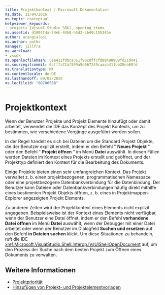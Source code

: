 ```yaml
---
title: Projektkontext | Microsoft-Dokumentation
ms.date: 11/04/2016
ms.topic: conceptual
helpviewer_keywords:
- projects [Visual Studio SDK], opening items
ms.assetid: d1803f4a-24eb-44b0-b5d2-cb40c15534be
author: acangialosi
ms.author: anthc
manager: jillfra
ms.workload:
- vssdk
ms.openlocfilehash: 51e411f0bca361f96cdffcfd89498908fd21d441
ms.sourcegitcommit: 6cfffa72af599a9d667249caaaa411bb28ea69fd
ms.translationtype: MT
ms.contentlocale: de-DE
ms.lasthandoff: 09/02/2020
ms.locfileid: "80706588"
---
```

# <a name="project-context"></a>Projektkontext
Wenn der Benutzer Projekte und Projekt Elemente hinzufügt oder damit arbeitet, verwendet die IDE das Konzept des Projekt Kontexts, um zu bestimmen, wie verschiedene Vorgänge ausgeführt werden sollen.

 In der Regel handelt es sich bei Dateien um die Standard Projekt Objekte, die der Benutzer explizit erstellt, indem er den Befehl " **Neues Projekt** " oder den Befehl " **Projekt öffnen** " im Menü **Datei** auswählt. In diesen Fällen werden Dateien im Kontext eines Projekts erstellt und geöffnet, und der Projekttyp definiert den Kontext für die Bearbeitung des Dokuments.

 Einige Projekte bieten einen sehr umfangreichen Kontext. Das Projekt verwaltet z. b. einen projektbezogenen, programmatischen Namespace oder eine projektbezogene Datenbankverbindung für die Datenbindung. Der Benutzer kann Dateien oder Datenbankverbindungen häufig direkt mithilfe eines bestimmten Projekt Objekts öffnen, z. b. eines in Projektmappen-Explorer angezeigten Projekt Elements.

 Zu anderen Zeiten wird der Projektkontext eines Elements nicht explizit angegeben. Beispielsweise ist der Kontext eines Elements nicht verfügbar, wenn der Benutzer eine Datei öffnet, indem er den Befehl **vorhandene Datei öffnen** im Menü **Datei** auswählt, wenn der Debugger mit einer Datei arbeitet oder wenn der Benutzer im Dialogfeld **Suchen und ersetzen** auf den Befehl **in Dateien suchen** klickt. Um diese Situationen zu behandeln, ruft die IDE <xref:Microsoft.VisualStudio.Shell.Interop.IVsUIShellOpenDocument> auf, um den Prozess der Suche nach dem besten Projekt zum Öffnen eines Dokuments zu verwalten.

## <a name="see-also"></a>Weitere Informationen
- [Projektpriorität](../../extensibility/internals/project-priority.md)
- [Hinzufügen von Projekt- und Projektelementvorlagen](../../extensibility/internals/adding-project-and-project-item-templates.md)
